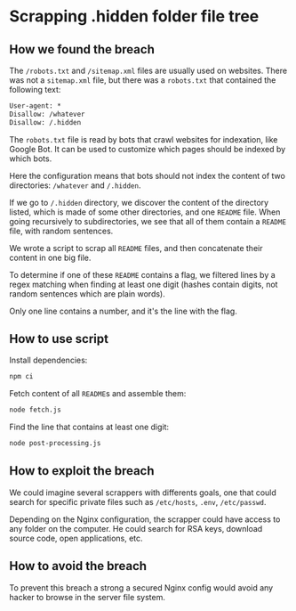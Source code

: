 # Scrapping .hidden folder file tree

## How we found the breach

The `/robots.txt` and `/sitemap.xml` files are usually used on websites. There was not a `sitemap.xml` file, but there was a `robots.txt` that contained the following text:

```txt
User-agent: *
Disallow: /whatever
Disallow: /.hidden
```

The `robots.txt` file is read by bots that crawl websites for indexation, like Google Bot. It can be used to customize which pages should be indexed by which bots.

Here the configuration means that bots should not index the content of two directories: `/whatever` and `/.hidden`.

If we go to `/.hidden` directory, we discover the content of the directory listed, which is made of some other directories, and one `README` file. When going recursively to subdirectories, we see that all of them contain a `README` file, with random sentences.

We wrote a script to scrap all `README` files, and then concatenate their content in one big file.

To determine if one of these `README` contains a flag, we filtered lines by a regex matching when finding at least one digit (hashes contain digits, not random sentences which are plain words).

Only one line contains a number, and it's the line with the flag.

## How to use script

Install dependencies:

```bash
npm ci
```

Fetch content of all `README`s and assemble them:

```bash
node fetch.js
```

Find the line that contains at least one digit:

```bash
node post-processing.js
```

## How to exploit the breach

We could imagine several scrappers with differents goals, one that could search for specific private files such as `/etc/hosts`, `.env`, `/etc/passwd`.

Depending on the Nginx configuration, the scrapper could have access to any folder on the computer. He could search for RSA keys, download source code, open applications, etc.

## How to avoid the breach

To prevent this breach a strong a secured Nginx config would avoid any hacker to browse in the server file system.
